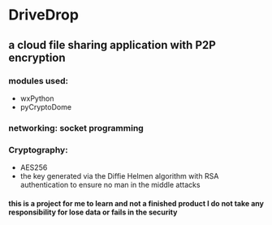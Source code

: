# DriveDrop
## a cloud file sharing application with P2P encryption
### modules used:
- wxPython
- pyCryptoDome

### networking: socket programming

### Cryptography: 
- AES256
- the key generated via the Diffie Helmen algorithm with RSA authentication to ensure no man in the middle attacks

#### this is a project for me to learn and not a finished product I do not take any responsibility for lose data or fails in the security
